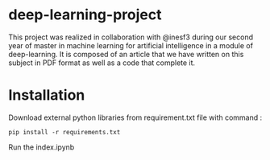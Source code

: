 # deep-learning-project
This project was realized in collaboration with @inesf3 during our second year of master in machine learning for artificial intelligence in a module of deep-learning. It is composed of an article that we have written on this subject in PDF format as well as a code that complete it.

# Installation

Download external python libraries from requirement.txt file with command :
```
pip install -r requirements.txt
```
Run the index.ipynb
